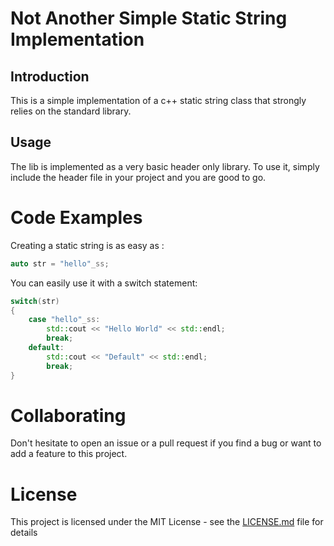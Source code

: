 # Not Another Simple Static String Implementation
## Introduction
This is a simple implementation of a c++ static string class that strongly relies on the standard library.

## Usage 
The lib is implemented as a very basic header only library. To use it, simply include the header file in your project and you are good to go.

# Code Examples

Creating a static string is as easy as :
```cpp
auto str = "hello"_ss;
```

You can easily use it with a switch statement:
```cpp
switch(str)
{
    case "hello"_ss:
        std::cout << "Hello World" << std::endl;
        break;
    default:
        std::cout << "Default" << std::endl;
        break;
}
```

# Collaborating
Don't hesitate to open an issue or a pull request if you find a bug or want to add a feature to this project.

# License
This project is licensed under the MIT License - see the [LICENSE.md](LICENSE.md) file for details
